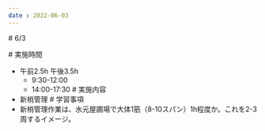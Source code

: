 ```yaml
--- 
date : 2022-06-03
--- 
```

# 6/3
  
# 実施時間 
- 午前2.5h 午後3.5h
    - 9:30-12:00
    - 14:00-17:30
# 実施内容
- 新梢管理
# 学習事項
- 新梢管理作業は、水元屋圃場で大体1筋（8-10スパン）1h程度か。これを2-3周するイメージ。
